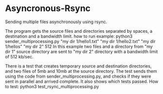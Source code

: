 # Asyncronous-Rsync
Sending multiple files asynchronously using rsync.


The program gets the source files and directories separated by spaces, a destination and a bandwidth limit.
how to run example:
python3 sender_multiprocessing.py "my dir 1/hello1.txt" "my dir 1/hello2.txt" "my dir 1/hellos" "my dir 2" 512
In this example two files and a directory from "my dir 1" source directory are sent to "my dir 2" directory with a bandwidth limit of 512 kb/sec.

There is a test that creates temporary source and destination directories, and two files of 5mb and 10mb at the source directory.
The test sends them using the code from sender_multiprocessing.py, and checks if they were sent in parallel and arrived complete.
It also shows which tests passed.
How to test:
python3 test_rsync_multiprocessing.py

